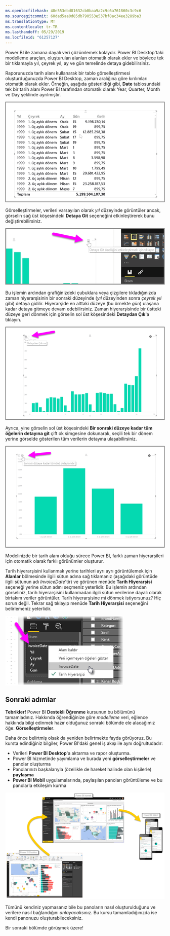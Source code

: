 ```yaml
---
ms.openlocfilehash: 48e553ebd81632cb0baa9a2c9c6a761860c3c9c6
ms.sourcegitcommit: 60dad5aa0d85db790553e537bf8ac34ee3289ba3
ms.translationtype: MT
ms.contentlocale: tr-TR
ms.lasthandoff: 05/29/2019
ms.locfileid: "61257127"
---
```

Power BI ile zamana dayalı veri çözümlemek kolaydır. Power BI Desktop'taki modelleme araçları, oluşturulan alanları otomatik olarak ekler ve böylece tek bir tıklamayla yıl, çeyrek yıl, ay ve gün temelinde detaya gidebilirsiniz.  

Raporunuzda tarih alanı kullanarak bir tablo görselleştirmesi oluşturduğunuzda Power BI Desktop, zaman aralığına göre kırılımları otomatik olarak ekler. Örneğin, aşağıda gösterildiği gibi, **Date** tablosundaki tek bir tarih alanı Power BI tarafından otomatik olarak Year, Quarter, Month ve Day şeklinde ayrılmıştır.

![](media/2-6a-explore-time-based-data/2-6a_1.png)

Görselleştirmeler, verileri varsayılan olarak *yıl* düzeyinde görüntüler ancak, görselin sağ üst köşesindeki **Detaya Git** seçeneğini etkinleştirerek bunu değiştirebilirsiniz.

![](media/2-6a-explore-time-based-data/2-6a_2.png)

Bu işlemin ardından grafiğinizdeki çubuklara veya çizgilere tıkladığınızda zaman hiyerarşisinin bir sonraki düzeyinde (*yıl* düzeyinden sonra *çeyrek yıl* gibi) detaya gidilir. Hiyerarşide en alttaki düzeye (bu örnekte *gün*) ulaşana kadar detaya gitmeye devam edebilirsiniz. Zaman hiyerarşisinde bir üstteki düzeye geri dönmek için görselin sol üst köşesindeki **Detaydan Çık**'a tıklayın.

![](media/2-6a-explore-time-based-data/2-6a_3.png)

Ayrıca, yine görselin sol üst köşesindeki **Bir sonraki düzeye kadar tüm öğelerin detayına git** çift ok simgesine dokunarak, seçili tek bir dönem yerine görselde gösterilen tüm verilerin detayına ulaşabilirsiniz.

![](media/2-6a-explore-time-based-data/2-6a_4.png)

Modelinizde bir tarih alanı olduğu sürece Power BI, farklı zaman hiyerarşileri için otomatik olarak farklı görünümler oluşturur.

Tarih hiyerarşisini kullanmak yerine tarihleri ayrı ayrı görüntülemek için **Alanlar** bölmesinde ilgili sütun adına sağ tıklamanız (aşağıdaki görüntüde ilgili sütunun adı *InvoiceDate*'tir) ve görünen menüde **Tarih Hiyerarşisi** seçeneği yerine sütun adını seçmeniz yeterlidir. Bu işlemin ardından görseliniz, tarih hiyerarşisini kullanmadan ilgili sütun verilerine dayalı olarak birtakım veriler görüntüler. Tarih hiyerarşisine mi dönmek istiyorsunuz? Hiç sorun değil. Tekrar sağ tıklayıp menüde **Tarih Hiyerarşisi** seçeneğini belirlemeniz yeterlidir.

![](media/2-6a-explore-time-based-data/2-6a_5.png)

## <a name="next-steps"></a>Sonraki adımlar
**Tebrikler!** Power BI **Destekli Öğrenme** kursunun bu bölümünü tamamladınız. Hakkında öğrendiğinize göre *modelleme* veri, eğlence hakkında bilgi edinmek hazır olduğunuz sonraki bölümde ele alacağımız öğe: **Görselleştirmeler**.

Daha önce belirtmiş olsak da yeniden belirtmekte fayda görüyoruz. Bu kursta edindiğiniz bilgiler, Power BI'daki genel iş akışı ile aynı doğrultudadır:

* Verileri **Power BI Desktop**'a aktarma ve rapor oluşturma.
* Power BI hizmetinde yayımlama ve burada yeni **görselleştirmeler** ve panolar oluşturma
* Panolarınızı başkalarıyla (özellikle de hareket halinde olan kişilerle) **paylaşma**
* **Power BI Mobil** uygulamalarında, paylaşılan panoları görüntüleme ve bu panolarla etkileşim kurma

![](media/2-6a-explore-time-based-data/c0a1_1.png)

Tümünü kendiniz yapmasanız bile bu panoların nasıl oluşturulduğunu ve verilere nasıl bağlandığını *anlayacaksınız*. Bu kursu tamamladığınızda ise kendi panonuzu oluşturabileceksiniz.

Bir sonraki bölümde görüşmek üzere!

